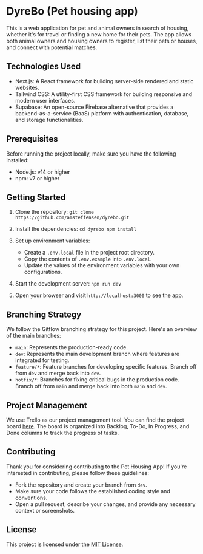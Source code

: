 # DyreBo (Pet housing app)

This is a web application for pet and animal owners in search of housing, whether it's for travel or finding a new home for their pets. The app allows both animal owners and housing owners to register, list their pets or houses, and connect with potential matches.

## Technologies Used

- Next.js: A React framework for building server-side rendered and static websites.
- Tailwind CSS: A utility-first CSS framework for building responsive and modern user interfaces.
- Supabase: An open-source Firebase alternative that provides a backend-as-a-service (BaaS) platform with authentication, database, and storage functionalities.

## Prerequisites

Before running the project locally, make sure you have the following installed:

- Node.js: v14 or higher
- npm: v7 or higher

## Getting Started

1. Clone the repository:
``git clone https://github.com/amsteffensen/dyrebo.git``


2. Install the dependencies:
``cd dyrebo
npm install``

3. Set up environment variables:
   - Create a `.env.local` file in the project root directory.
   - Copy the contents of `.env.example` into `.env.local`.
   - Update the values of the environment variables with your own configurations.

4. Start the development server:
``npm run dev``


5. Open your browser and visit `http://localhost:3000` to see the app.

## Branching Strategy

We follow the Gitflow branching strategy for this project. Here's an overview of the main branches:

- `main`: Represents the production-ready code.
- `dev`: Represents the main development branch where features are integrated for testing.
- `feature/*`: Feature branches for developing specific features. Branch off from `dev` and merge back into `dev`.
- `hotfix/*`: Branches for fixing critical bugs in the production code. Branch off from `main` and merge back into both `main` and `dev`.

## Project Management

We use Trello as our project management tool. You can find the project board [here](https://trello.com/b/SkJKmT09/dyrebo). The board is organized into Backlog, To-Do, In Progress, and Done columns to track the progress of tasks.

## Contributing

Thank you for considering contributing to the Pet Housing App! If you're interested in contributing, please follow these guidelines:
- Fork the repository and create your branch from `dev`.
- Make sure your code follows the established coding style and conventions.
- Open a pull request, describe your changes, and provide any necessary context or screenshots.

## License

This project is licensed under the [MIT License](LICENSE).

